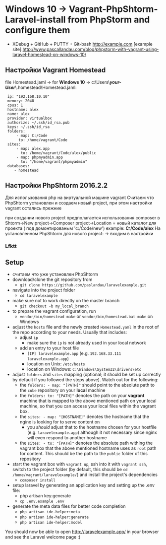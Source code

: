 # Windows 10 -> Vagrant-PhpShtorm-Laravel-install from PhpStorm and configure them
- XDebug + GitHub + PUTTY + Git-bash
http://example.com 
[example site]:http://www.pascallandau.com/blog/phpstorm-with-vagrant-using-laravel-homestead-on-windows-10/


## Настройки Vagrant Homestead
file Homestead.jaml -> for **Windows 10** -> c:\Users\\**_your-User_**\\.homestead\Homestead.jaml:
```
 ip: "192.168.10.10" 
 memory: 2048
 cpus: 1
 hostname: alex
 name: alex
 provider: virtualbox
 authorize: ~/.ssh/id_rsa.pub
 keys: ~/.ssh/id_rsa
 folders:
     - map: C:/Code
      to: /home/vagrant/Code
 sites:
     - map: alex.app
       to: /home/vagrant/Code/alex/public
     - map: phpmyadmin.app
       to: "/home/vagrant/phpmyadmin"
 databases:
    - homestead
```
## Настройки PhpShtorm 2016.2.2
Для использования php на виртуальной машине vagrant
Считаем что PhpShtorm установлен и создаем новый project, при этом настройки vagrant остались прежние

при создании нового project предполагается использования composer в Shtorm->New project->Composer project->Location = новый каталог для проекта ( под домонтированым 'c:/Code/new')
example: **С:/Code/alex**
На установленном PhpShtorm для нового project: -> входим в настройки  
### Lfktt
## Setup
- считаем что уже установлен PhpShtorm 
- download/clone the git repository from
  - `git clone https://github.com/paslandau/laravelexample.git`
- navigate into the project folder
  - `cd laravelexample`
- make sure not to work directly on the master branch  
  - `git checkout -b my_local_branch`
- to prepare the vagrant configuration, run
  - `vendor/bin/homestead make` or `vendor/bin/homestead.bat make` on Windows
- adjust the `hosts` file and the newly created `Homestead.yaml` in the root of the repo according to your needs. Usually that includes:
  - adjust `ip`
    - make sure the `ip` is not already used in your local network
  - add an entry to your host file
    - `[IP] laravelexample.app` (e.g. `192.168.33.111 laravelexample.app`)
    - location on Unix: `/etc/hosts`
    - location on Windows: `C:\Windows\System32\drivers\etc`
- adjust `folders` and `sites` mapping (optional; it should be set up correctly by default if you followed the steps above).
  Watch out for the following:
  - the `folders: - map: "[PATH]"` should point to the absolute path to the `cube` repository on your **local** machine
  - the `folders: to: "[PATH]"` denotes the path on your **vagrant** machine that is mapped to the above mentioned path on your local machine,
    so that you can access your local files within the vagrant box.
  - the `sites: - map: "[HOSTNAME]"` denotes the hostname that the nginx is looking for to serve content on
    - you _should_ adjust that to the hostname chosen for your hostfile (e.g. `laravelexample.app`) although it not necessary since nginx will even respond to another hostname
  - the `sites: - to: "[PATH]"` denotes the absolute path withing the vagrant box that the above mentioned hostname uses as `root` path for content.
    This should be the path to the `public` folder of this repository
- start the vagrant box with `vagrant up`, ssh into it with `vagrant ssh`, switch to the project folder (by default, this should be `cd /home/vagrant/laravelexample/`) and install the 
  project's dependencies
  - `composer install`
- setup laravel by generating an application key and setting up the .env file:
  - php artisan key:generate
  - `cp .env.example .env`
- generate the meta data files for better code completion
  - `php artisan ide-helper:meta`
  - `php artisan ide-helper:generate`
  - `php artisan ide-helper:model`

You should now be able to open http://laravelexample.app/ in your browser and see the Laravel welcome page :)
